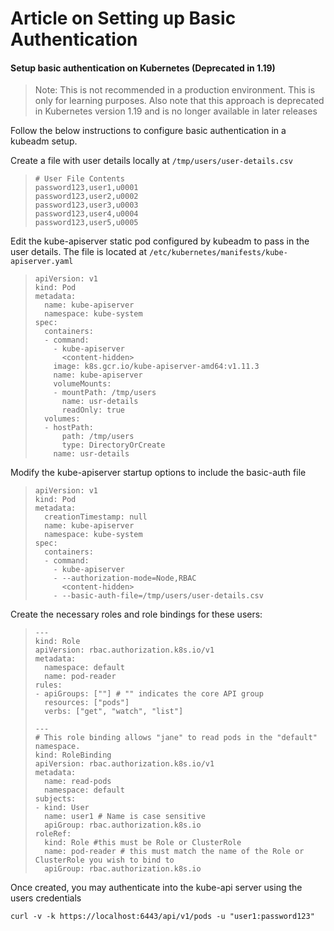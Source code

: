 # Article on Setting up Basic Authentication

#### Setup basic authentication on Kubernetes (Deprecated in 1.19)

> Note: This is not recommended in a production environment. This is only for learning purposes. Also note that this approach is deprecated in Kubernetes version 1.19 and is no longer available in later releases

Follow the below instructions to configure basic authentication in a kubeadm setup.

Create a file with user details locally at  `/tmp/users/user-details.csv`

> ```
> # User File Contents
> password123,user1,u0001
> password123,user2,u0002
> password123,user3,u0003
> password123,user4,u0004
> password123,user5,u0005
> ```

Edit the kube-apiserver static pod configured by kubeadm to pass in the user details. The file is located at  `/etc/kubernetes/manifests/kube-apiserver.yaml`

> ```
> apiVersion: v1
> kind: Pod
> metadata:
>   name: kube-apiserver
>   namespace: kube-system
> spec:
>   containers:
>   - command:
>     - kube-apiserver
>       <content-hidden>
>     image: k8s.gcr.io/kube-apiserver-amd64:v1.11.3
>     name: kube-apiserver
>     volumeMounts:
>     - mountPath: /tmp/users
>       name: usr-details
>       readOnly: true
>   volumes:
>   - hostPath:
>       path: /tmp/users
>       type: DirectoryOrCreate
>     name: usr-details
> ```

Modify the kube-apiserver startup options to include the basic-auth file

> ```
> apiVersion: v1
> kind: Pod
> metadata:
>   creationTimestamp: null
>   name: kube-apiserver
>   namespace: kube-system
> spec:
>   containers:
>   - command:
>     - kube-apiserver
>     - --authorization-mode=Node,RBAC
>       <content-hidden>
>     - --basic-auth-file=/tmp/users/user-details.csv
> ```

Create the necessary roles and role bindings for these users:

> ```
> ---
> kind: Role
> apiVersion: rbac.authorization.k8s.io/v1
> metadata:
>   namespace: default
>   name: pod-reader
> rules:
> - apiGroups: [""] # "" indicates the core API group
>   resources: ["pods"]
>   verbs: ["get", "watch", "list"]
> 
> ---
> # This role binding allows "jane" to read pods in the "default" namespace.
> kind: RoleBinding
> apiVersion: rbac.authorization.k8s.io/v1
> metadata:
>   name: read-pods
>   namespace: default
> subjects:
> - kind: User
>   name: user1 # Name is case sensitive
>   apiGroup: rbac.authorization.k8s.io
> roleRef:
>   kind: Role #this must be Role or ClusterRole
>   name: pod-reader # this must match the name of the Role or ClusterRole you wish to bind to
>   apiGroup: rbac.authorization.k8s.io
> ```

Once created, you may authenticate into the kube-api server using the users credentials

`curl -v -k https://localhost:6443/api/v1/pods -u "user1:password123"`